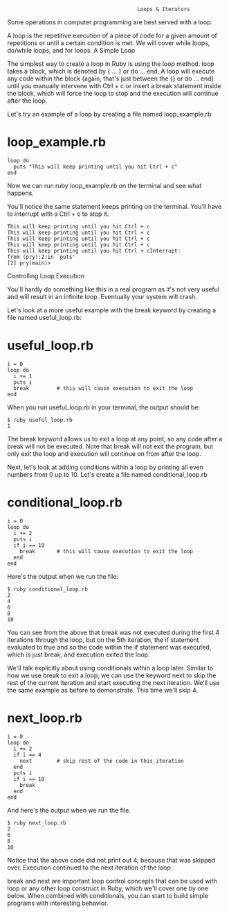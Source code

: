                                               Loops & Iterators

Some operations in computer programming are best served with a loop.

A loop is the repetitive execution of a piece of code for a given amount of repetitions or until a certain condition is met. We will cover while loops, do/while loops, and for loops.
A Simple Loop

The simplest way to create a loop in Ruby is using the loop method. loop takes a block, which is denoted by { ... } or do ... end. A loop will execute any code within the block (again, that's just between the {} or do ... end) until you manually intervene with Ctrl + c or insert a break statement inside the block, which will force the loop to stop and the execution will continue after the loop.

Let's try an example of a loop by creating a file named loop_example.rb

# loop_example.rb

```
loop do
  puts "This will keep printing until you hit Ctrl + c"
end
```

Now we can run ruby loop_example.rb on the terminal and see what happens.

You'll notice the same statement keeps printing on the terminal. You'll have to interrupt with a Ctrl + c to stop it.

```
This will keep printing until you hit Ctrl + c
This will keep printing until you hit Ctrl + c
This will keep printing until you hit Ctrl + c
This will keep printing until you hit Ctrl + c
This will keep printing until you hit Ctrl + cInterrupt:
from (pry):2:in `puts'
[2] pry(main)>
```
Controlling Loop Execution

You'll hardly do something like this in a real program as it's not very useful and will result in an infinite loop. Eventually your system will crash.

Let's look at a more useful example with the break keyword by creating a file named useful_loop.rb:

# useful_loop.rb

```
i = 0
loop do
  i += 1
  puts i
  break         # this will cause execution to exit the loop
end
```
When you run useful_loop.rb in your terminal, the output should be:

```
$ ruby useful_loop.rb
1
```
The break keyword allows us to exit a loop at any point, so any code after a break will not be executed. Note that break will not exit the program, but only exit the loop and execution will continue on from after the loop.

Next, let's look at adding conditions within a loop by printing all even numbers from 0 up to 10. Let's create a file named conditional_loop.rb

# conditional_loop.rb

```
i = 0
loop do
  i += 2
  puts i
  if i == 10
    break       # this will cause execution to exit the loop
  end
end
```
Here's the output when we run the file:

```
$ ruby conditional_loop.rb
2
4
6
8
10
```
You can see from the above that break was not executed during the first 4 iterations through the loop, but on the 5th iteration, the if statement evaluated to true and so the code within the if statement was executed, which is just break, and execution exited the loop.

We'll talk explicitly about using conditionals within a loop later. Similar to how we use break to exit a loop, we can use the keyword next to skip the rest of the current iteration and start executing the next iteration. We'll use the same example as before to demonstrate. This time we'll skip 4.

# next_loop.rb

```
i = 0
loop do
  i += 2
  if i == 4
    next        # skip rest of the code in this iteration
  end
  puts i
  if i == 10
    break
  end
end
```
And here's the output when we run the file.

```
$ ruby next_loop.rb
2
6
8
10
```
Notice that the above code did not print out 4, because that was skipped over. Execution continued to the next iteration of the loop.

break and next are important loop control concepts that can be used with loop or any other loop construct in Ruby, which we'll cover one by one below. When combined with conditionals, you can start to build simple programs with interesting behavior.

